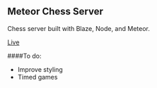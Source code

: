 ## Meteor Chess Server

Chess server built with Blaze, Node, and Meteor.

[Live](http://chessly.herokuapp.com)

####To do:
* Improve styling
* Timed games

